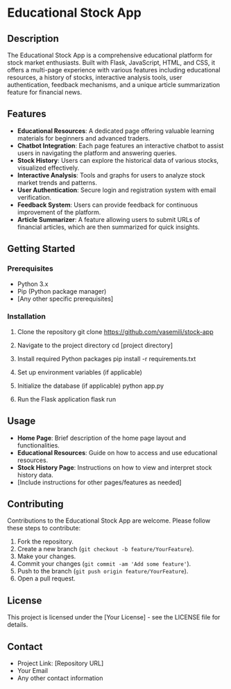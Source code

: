 
# Educational Stock App

## Description
The Educational Stock App is a comprehensive educational platform for stock market enthusiasts. Built with Flask, JavaScript, HTML, and CSS, it offers a multi-page experience with various features including educational resources, a history of stocks, interactive analysis tools, user authentication, feedback mechanisms, and a unique article summarization feature for financial news.

## Features
- **Educational Resources**: A dedicated page offering valuable learning materials for beginners and advanced traders.
- **Chatbot Integration**: Each page features an interactive chatbot to assist users in navigating the platform and answering queries.
- **Stock History**: Users can explore the historical data of various stocks, visualized effectively.
- **Interactive Analysis**: Tools and graphs for users to analyze stock market trends and patterns.
- **User Authentication**: Secure login and registration system with email verification.
- **Feedback System**: Users can provide feedback for continuous improvement of the platform.
- **Article Summarizer**: A feature allowing users to submit URLs of financial articles, which are then summarized for quick insights.

## Getting Started

### Prerequisites
- Python 3.x
- Pip (Python package manager)
- [Any other specific prerequisites]

### Installation
1. Clone the repository
   git clone https://github.com/vasemili/stock-app

2. Navigate to the project directory
   cd [project directory]

3. Install required Python packages
   pip install -r requirements.txt

4. Set up environment variables (if applicable)

5. Initialize the database (if applicable)
   python app.py

6. Run the Flask application
   flask run


## Usage
- **Home Page**: Brief description of the home page layout and functionalities.
- **Educational Resources**: Guide on how to access and use educational resources.
- **Stock History Page**: Instructions on how to view and interpret stock history data.
- [Include instructions for other pages/features as needed]

## Contributing
Contributions to the Educational Stock App are welcome. Please follow these steps to contribute:
1. Fork the repository.
2. Create a new branch (`git checkout -b feature/YourFeature`).
3. Make your changes.
4. Commit your changes (`git commit -am 'Add some feature'`).
5. Push to the branch (`git push origin feature/YourFeature`).
6. Open a pull request.

## License
This project is licensed under the [Your License] - see the LICENSE file for details.

## Contact
- Project Link: [Repository URL]
- Your Email
- Any other contact information

